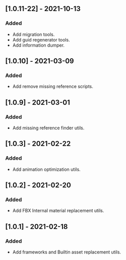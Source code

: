 ﻿## [1.0.11-22] - 2021-10-13
### Added
- Add migration tools.
- Add guid regenerator tools.
- Add information dumper.
 
## [1.0.10] - 2021-03-09
### Added
- Add remove missing reference scripts.

## [1.0.9] - 2021-03-01
### Added
- Add missing reference finder utils.

## [1.0.3] - 2021-02-22
### Added
- Add animation optimization utils.

## [1.0.2] - 2021-02-20
### Added
- Add FBX Internal material replacement utils.

## [1.0.1] - 2021-02-18
### Added
- Add frameworks and Builtin asset replacement utils.
